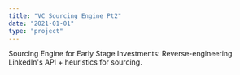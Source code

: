 ```yaml
---
title: "VC Sourcing Engine Pt2"
date: "2021-01-01"
type: "project"
---
```


Sourcing Engine for Early Stage Investments: Reverse-engineering LinkedIn's API + heuristics for sourcing. 